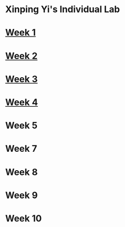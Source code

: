 # Xinping Yi's Individual Lab

# <a href="https://2667162y.github.io/MCA-2024/blankPage.html">Week 1</a>

# <a href="https://2667162y.github.io/MCA-2024/Week2/blankPage.html">Week 2</a>

# <a href="https://2667162y.github.io/MCA-2024/Week 3/blankPage.html">Week 3</a>

# <a href="https://2667162y.github.io/MCA-2024/Week 4/blankPage.html">Week 4</a>

# Week 5

# Week 7

# Week 8

# Week 9

# Week 10
